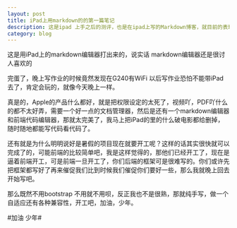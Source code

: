 ```yaml
---
layout: post
title: iPad上用markdown的的第一篇笔记
description: 这是ipad 上手之后的测评，也是在ipad上写的Markdown博客，就目前的表现来看，还是很令人满意的，ipad2 64GWiFi国行版本，挺好的~
category: blog
---
```



这是用iPad上的markdown编辑器打出来的，说实话 markdown编辑器还是很讨人喜欢的

完蛋了，晚上写作业的时候竟然发现在G240有WiFi  以后写作业恐怕不能带iPad去了，肯定会玩的，就像今天晚上一样。

真是的，Apple的产品什么都好，就是把权限设定的太死了，视频吖，PDF吖什么的都不太好弄，需要一个好一点的文档管理器，然后是还有一个markdown编辑器和前端代码编辑器，那就太完美了，我马上把iPad的里的什么破电影都给删掉，随时随地都能写代码看代码了。


还有就是为什么明明说好是暑假的项目现在就要开工呢？这样的话其实很快就可以完成了的，可能前端的比较简单吧，我是这样觉得的，那他们已经开工了，现在是逼着前端开工，可是前端一旦开工了，你们后端的框架可是很难写的。你们或许先把框架都写好了再来催促我们比到时候我们催促你们要好一些，那么我就晚上回去开始写吧。

那么既然不用bootstrap 不用就不用呗，反正我也不是很熟，那就纯手写，做一个自适应还有各种兼容性，开工吧，加油，少年。

#加油 少年#
